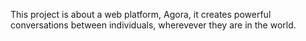 This project is about a web platform, Agora, it creates powerful conversations between individuals, wherevever they are in the world. 
